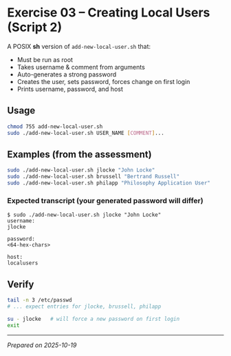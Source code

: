 # Exercise 03 – Creating Local Users (Script 2)

A POSIX **sh** version of `add-new-local-user.sh` that:
- Must be run as root
- Takes username & comment from arguments
- Auto-generates a strong password
- Creates the user, sets password, forces change on first login
- Prints username, password, and host

## Usage
```sh
chmod 755 add-new-local-user.sh
sudo ./add-new-local-user.sh USER_NAME [COMMENT]...
```

## Examples (from the assessment)
```sh
sudo ./add-new-local-user.sh jlocke "John Locke"
sudo ./add-new-local-user.sh brussell "Bertrand Russell"
sudo ./add-new-local-user.sh philapp "Philosophy Application User"
```

### Expected transcript (your generated password will differ)
```
$ sudo ./add-new-local-user.sh jlocke "John Locke"
username:
jlocke

password:
<64-hex-chars>

host:
localusers
```

## Verify
```sh
tail -n 3 /etc/passwd
# ... expect entries for jlocke, brussell, philapp

su - jlocke   # will force a new password on first login
exit
```

---

*Prepared on 2025-10-19*
